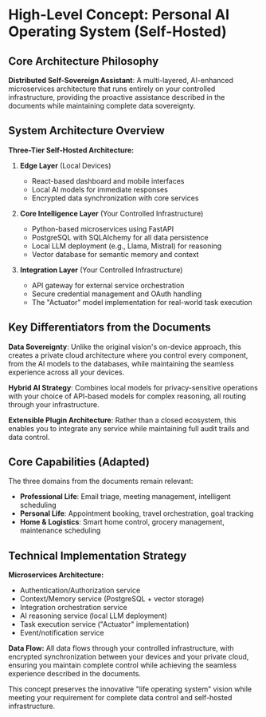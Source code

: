 # High-Level Concept: Personal AI Operating System (Self-Hosted)

## Core Architecture Philosophy
**Distributed Self-Sovereign Assistant**: A multi-layered, AI-enhanced microservices architecture that runs entirely on your controlled infrastructure, providing the proactive assistance described in the documents while maintaining complete data sovereignty.

## System Architecture Overview

**Three-Tier Self-Hosted Architecture:**

1. **Edge Layer** (Local Devices)
   - React-based dashboard and mobile interfaces
   - Local AI models for immediate responses
   - Encrypted data synchronization with core services

2. **Core Intelligence Layer** (Your Controlled Infrastructure)
   - Python-based microservices using FastAPI
   - PostgreSQL with SQLAlchemy for all data persistence
   - Local LLM deployment (e.g., Llama, Mistral) for reasoning
   - Vector database for semantic memory and context

3. **Integration Layer** (Your Controlled Infrastructure)
   - API gateway for external service orchestration
   - Secure credential management and OAuth handling
   - The "Actuator" model implementation for real-world task execution

## Key Differentiators from the Documents

**Data Sovereignty**: Unlike the original vision's on-device approach, this creates a private cloud architecture where you control every component, from the AI models to the databases, while maintaining the seamless experience across all your devices.

**Hybrid AI Strategy**: Combines local models for privacy-sensitive operations with your choice of API-based models for complex reasoning, all routing through your infrastructure.

**Extensible Plugin Architecture**: Rather than a closed ecosystem, this enables you to integrate any service while maintaining full audit trails and data control.

## Core Capabilities (Adapted)

The three domains from the documents remain relevant:
- **Professional Life**: Email triage, meeting management, intelligent scheduling
- **Personal Life**: Appointment booking, travel orchestration, goal tracking  
- **Home & Logistics**: Smart home control, grocery management, maintenance scheduling

## Technical Implementation Strategy

**Microservices Architecture:**
- Authentication/Authorization service
- Context/Memory service (PostgreSQL + vector storage)
- Integration orchestration service
- AI reasoning service (local LLM deployment)
- Task execution service ("Actuator" implementation)
- Event/notification service

**Data Flow:**
All data flows through your controlled infrastructure, with encrypted synchronization between your devices and your private cloud, ensuring you maintain complete control while achieving the seamless experience described in the documents.

This concept preserves the innovative "life operating system" vision while meeting your requirement for complete data control and self-hosted infrastructure.